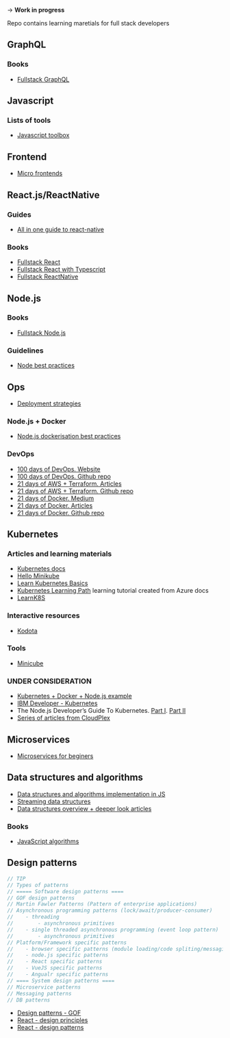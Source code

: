 -> **Work in progress**

Repo contains learning maretials for full stack developers

## GraphQL

### Books
- [Fullstack GraphQL](https://www.newline.co/fullstack-graphql)

## Javascript

### Lists of tools
- [Javascript toolbox](http://danburzo.github.io/toolbox/)

## Frontend

- [Micro frontends](https://micro-frontends.org)

## React.js/ReactNative

### Guides
- [All in one guide to react-native](https://www.reactnative.express/)

### Books
- [Fullstack React](https://www.newline.co/fullstack-react)
- [Fullstack React with Typescript](https://www.newline.co/fullstack-react-with-typescript)
- [Fullstack ReactNative](https://www.newline.co/fullstack-react-native/)

## Node.js

### Books
- [Fullstack Node.js](https://www.newline.co/fullstack-nodejs)

### Guidelines
- [Node best practices](https://github.com/goldbergyoni/nodebestpractices)

## Ops
- [Deployment strategies](https://thenewstack.io/deployment-strategies/)

### Node.js + Docker
- [Node.js dockerisation best practices](https://github.com/nodejs/docker-node/blob/master/docs/BestPractices.md)

### DevOps
- [100 days of DevOps. Website](http://100daysofdevops.com)
- [100 days of DevOps. Github repo](https://github.com/100daysofdevops/100daysofdevops)
- [21 days of AWS + Terraform. Articles](http://100daysofdevops.com/category/21_days_aws_using_terraform/)
- [21 days of AWS + Terraform. Github repo](https://github.com/100daysofdevops/21_days_of_aws_using_terraform)
- [21 days of Docker. Medium](https://medium.com/@devopslearning/21-days-of-docker-day-21-25875a8e3232)
- [21 days of Docker. Articles](http://100daysofdevops.com/21-days-of-docker-day-21/)
- [21 days of Docker. Github repo](https://github.com/100daysofdevops/21_Days_of_Docker)

## Kubernetes

### Articles and learning materials
- [Kubernetes docs](https://kubernetes.io/)
- [Hello Minikube](https://kubernetes.io/docs/tutorials/hello-minikube/)
- [Learn Kubernetes Basics](https://kubernetes.io/docs/tutorials/kubernetes-basics/)
- [Kubernetes Learning Path](https://azure.microsoft.com/mediahandler/files/resourcefiles/kubernetes-learning-path/Kubernetes%20Learning%20Path%20version%201.0.pdf) learning tutorial created from Azure docs
- [LearnK8S](https://learnk8s.io/)

### Interactive resources
- [Kodota](https://www.katacoda.com/)

### Tools
- [Minicube](https://minikube.sigs.k8s.io/docs/)

### UNDER CONSIDERATION
- [Kubernetes + Docker + Node.js example](https://github.com/nodejs/docker-node/blob/master/docs/BestPractices.md)
- [IBM Developer - Kubernetes](https://developer.ibm.com/components/kubernetes/)
- The Node.js Developer’s Guide To Kubernetes. [Part I](https://cloudplex.io/tutorial/the-node-js-developers-guide-to-kubernetes-part-i/). [Part II](https://cloudplex.io/tutorial/the-node-js-developers-guide-to-kubernetes-part-ii/)
- [Series of articles from CloudPlex](https://cloudplex.io/blog/)

## Microservices
- [Microservices for beginers](https://developer.ibm.com/videos/microservices-for-beginners/)

## Data structures and algorithms
- [Data structures and algorithms implementation in JS](https://github.com/trekhleb/javascript-algorithms)
- [Streaming data structures](https://gist.github.com/debasishg/8172796)
- [Data structures overview + deeper look articles](https://www.geeksforgeeks.org/data-structures/)

### Books
- [JavaScript algorithms](https://www.newline.co/javascript-algorithms)

## Design patterns

```javascript
// TIP
// Types of patterns
// ===== Software design patterns ====
// GOF design patterns
// Martin Fawler Patterns (Pattern of enterprise applications)
// Asynchronous programming patterns (lock/await/producer-consumer)
//    - threading
//        - asynchronous primitives
//    - single threaded asynchronous programming (event loop pattern)
//        - asynchronous primitives
// Platform/Framework specific patterns
//    - browser specific patterns (module loading/code spliting/messaging)
//    - node.js specific patterns
//    - React specific patterns
//    - VueJS specific patterns
//    - Angualr specific patterns
// ==== System design patterns ====
// Microservice patterns
// Messaging patterns
// DB patterns
```

- [Design patterns - GOF](https://refactoring.guru/design-patterns)
- [React - design principles](https://reactjs.org/docs/design-principles.html)
- [React - design patterns](https://reactpatterns.com/)
